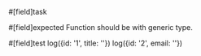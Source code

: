 #[field]task

#[field]expected
Function should be with generic type.

#[field]test
log({id: '1', title: ''})
log({id: '2', email: ''})